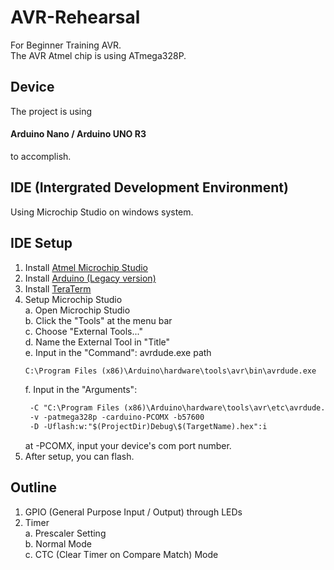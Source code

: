 # AVR-Rehearsal
For Beginner Training AVR.  
The AVR Atmel chip is using ATmega328P.

## Device
The project is using <h4>Arduino Nano / Arduino UNO R3</h4> to accomplish.

## IDE (Intergrated Development Environment)
Using Microchip Studio on windows system.

## IDE Setup
1. Install [Atmel Microchip Studio](https://www.microchip.com/en-us/tools-resources/develop/microchip-studio#Downloads)
2. Install [Arduino (Legacy version)](https://www.arduino.cc/en/software/)
3. Install [TeraTerm](https://github.com/TeraTermProject/teraterm/releases)
4. Setup Microchip Studio  
    a. Open Microchip Studio  
    b. Click the "Tools" at the menu bar  
    c. Choose "External Tools..."  
    d. Name the External Tool in "Title"  
    e. Input in the "Command": 
    avrdude.exe path
    ```diff   
    C:\Program Files (x86)\Arduino\hardware\tools\avr\bin\avrdude.exe
    ```    
    f. Input in the "Arguments":
    ``` diff
     -C "C:\Program Files (x86)\Arduino\hardware\tools\avr\etc\avrdude.conf"
     -v -patmega328p -carduino-PCOMX -b57600 
     -D -Uflash:w:"$(ProjectDir)Debug\$(TargetName).hex":i
    ```    
    at -PCOMX, input your device's com port number.    
5. After setup, you can flash.


## Outline
1. GPIO (General Purpose Input / Output) through LEDs
2. Timer  
    a. Prescaler Setting  
    b. Normal Mode  
    c. CTC (Clear Timer on Compare Match) Mode